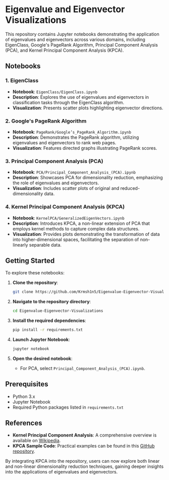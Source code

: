 # Eigenvalue and Eigenvector Visualizations

This repository contains Jupyter notebooks demonstrating the application of eigenvalues and eigenvectors across various domains, including EigenClass, Google's PageRank Algorithm, Principal Component Analysis (PCA), and Kernel Principal Component Analysis (KPCA).

## Notebooks

### 1. EigenClass

- **Notebook**: `EigenClass/EigenClass.ipynb`
- **Description**: Explores the use of eigenvalues and eigenvectors in classification tasks through the EigenClass algorithm.
- **Visualization**: Presents scatter plots highlighting eigenvector directions.

### 2. Google's PageRank Algorithm

- **Notebook**: `PageRank/Google’s_PageRank_Algorithm.ipynb`
- **Description**: Demonstrates the PageRank algorithm, utilizing eigenvalues and eigenvectors to rank web pages.
- **Visualization**: Features directed graphs illustrating PageRank scores.

### 3. Principal Component Analysis (PCA)

- **Notebook**: `PCA/Principal_Component_Analysis_(PCA).ipynb`
- **Description**: Showcases PCA for dimensionality reduction, emphasizing the role of eigenvalues and eigenvectors.
- **Visualization**: Includes scatter plots of original and reduced-dimensionality data.

### 4. Kernel Principal Component Analysis (KPCA)

- **Notebook**: `KernelPCA/GeneralizedEigenVectors.ipynb`
- **Description**: Introduces KPCA, a non-linear extension of PCA that employs kernel methods to capture complex data structures.
- **Visualization**: Provides plots demonstrating the transformation of data into higher-dimensional spaces, facilitating the separation of non-linearly separable data.

## Getting Started

To explore these notebooks:

1. **Clone the repository**:
   ```bash
   git clone https://github.com/Krmsh1n5/Eigenvalue-Eigenvector-Visualizations.git
   ```

2. **Navigate to the repository directory**:
   ```bash
   cd Eigenvalue-Eigenvector-Visualizations
   ```

3. **Install the required dependencies**:
   ```bash
   pip install -r requirements.txt
   ```

4. **Launch Jupyter Notebook**:
   ```bash
   jupyter notebook
   ```

5. **Open the desired notebook**:
   - For PCA, select `Principal_Component_Analysis_(PCA).ipynb`.

## Prerequisites

- Python 3.x
- Jupyter Notebook
- Required Python packages listed in `requirements.txt`

## References

- **Kernel Principal Component Analysis**: A comprehensive overview is available on [Wikipedia](https://en.wikipedia.org/wiki/Kernel_principal_component_analysis).
- **KPCA Sample Code**: Practical examples can be found in this [GitHub repository](https://github.com/sassoftware/kernel-pca-sample-code).

By integrating KPCA into the repository, users can now explore both linear and non-linear dimensionality reduction techniques, gaining deeper insights into the applications of eigenvalues and eigenvectors.
